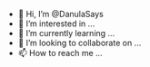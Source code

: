 - 👋 Hi, I’m @DanulaSays
- 👀 I’m interested in ...
- 🌱 I’m currently learning ...
- 💞️ I’m looking to collaborate on ...
- 📫 How to reach me ...

<!---
DanulaSays/DanulaSays is a ✨ special ✨ repository because its `README.md` (this file) appears on your GitHub profile.
You can click the Preview link to take a look at your changes.
--->

